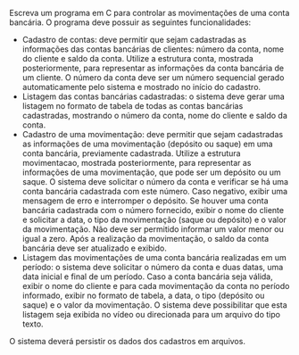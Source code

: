 Escreva um programa em C para controlar as movimentações de uma conta bancária.
O programa deve possuir as seguintes funcionalidades:<br>
* Cadastro de contas: deve permitir que sejam cadastradas as informações das contas
bancárias de clientes: número da conta, nome do cliente e saldo da conta. Utilize a
estrutura conta, mostrada posteriormente, para representar as informações da conta
bancária de um cliente. O número da conta deve ser um número sequencial gerado
automaticamente pelo sistema e mostrado no início do cadastro.
* Listagem das contas bancárias cadastradas: o sistema deve gerar uma listagem no
formato de tabela de todas as contas bancárias cadastradas, mostrando o número da
conta, nome do cliente e saldo da conta.
* Cadastro de uma movimentação: deve permitir que sejam cadastradas as informações
de uma movimentação (depósito ou saque) em uma conta bancária, previamente
cadastrada.   Utilize   a   estrutura  movimentacao,   mostrada   posteriormente,   para
representar as informações de uma movimentação, que pode ser um depósito ou um
saque. O sistema deve solicitar o número da conta e verificar se há uma conta bancária
cadastrada com este número. Caso negativo, exibir uma mensagem de erro e
interromper o depósito. Se houver uma conta bancária cadastrada com o número
fornecido, exibir o nome do cliente e solicitar a data, o tipo da movimentação (saque
ou depósito) e o valor da movimentação. Não deve ser permitido informar um valor
menor ou igual a zero. Após a realização da movimentação, o saldo da conta bancária
deve ser atualizado e exibido.
* Listagem das movimentações de uma conta bancária realizadas em um período: o
sistema deve solicitar o número da conta e duas datas, uma data inicial e final de um
período. Caso a conta bancária seja válida, exibir o nome do cliente e para cada
movimentação da conta no período informado, exibir no formato de tabela, a data, o
tipo (depósito ou saque) e o valor da movimentação. O sistema deve possibilitar que
esta listagem seja exibida no vídeo ou direcionada para um arquivo do tipo texto.

O   sistema   deverá   persistir   os   dados   dos   cadastros   em   arquivos.
